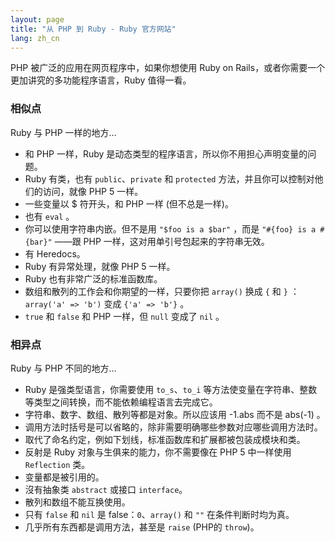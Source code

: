```yaml
---
layout: page
title: "从 PHP 到 Ruby - Ruby 官方网站"
lang: zh_cn
---
```


PHP 被广泛的应用在网页程序中，如果你想使用 Ruby on Rails，或者你需要一个更加讲究的多功能程序语言，Ruby 值得一看。

### 相似点

Ruby 与 PHP 一样的地方...

* 和 PHP 一样，Ruby 是动态类型的程序语言，所以你不用担心声明变量的问题。
* Ruby 有类，也有 `public`、`private` 和 `protected` 方法，并且你可以控制对他们的访问，就像 PHP 5 一样。
* 一些变量以 $ 符开头，和 PHP 一样 (但不总是一样)。
* 也有 `eval` 。
* 你可以使用字符串内嵌。但不是用 `"$foo is a $bar"` ，而是 `"#{foo} is a #{bar}"` ——跟 PHP 一样，这对用单引号包起来的字符串无效。
* 有 Heredocs。
* Ruby 有异常处理，就像 PHP 5 一样。
* Ruby 也有非常广泛的标准函数库。
* 数组和散列的工作会和你期望的一样，只要你把 `array()` 换成 `{` 和 `}` ： `array('a' => 'b')` 变成 `{'a' => 'b'}` 。
* `true` 和 `false` 和 PHP 一样，但 `null` 变成了 `nil` 。

### 相异点

Ruby 与 PHP 不同的地方...

* Ruby 是强类型语言，你需要使用 `to_s`、`to_i` 等方法使变量在字符串、整数等类型之间转换，而不能依赖编程语言去完成它。
* 字符串、数字、数组、散列等都是对象。所以应该用 -1.abs 而不是 abs(-1) 。
* 调用方法时括号是可以省略的，除非需要明确哪些参数对应哪些调用方法时。
* 取代了命名约定，例如下划线，标准函数库和扩展都被包装成模块和类。
* 反射是 Ruby 对象与生俱来的能力，你不需要像在 PHP 5 中一样使用 `Reflection` 类。
* 变量都是被引用的。
* 沒有抽象类 `abstract` 或接口 `interface`。
* 散列和数组不能互换使用。
* 只有 `false` 和 `nil` 是 false：`0`、`array()` 和 `""` 在条件判断时均为真。
* 几乎所有东西都是调用方法，甚至是 `raise` (PHP的 `throw`)。
